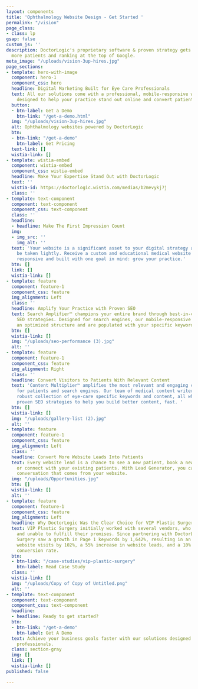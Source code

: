 ```yaml
---
layout: components
title: 'Ophthalmology Website Design - Get Started '
permalink: "/vision"
page_class:
- class: lp
gsap: false
custom_js: ''
description: DoctorLogic's proprietary software & proven strategy gets you found by
  more patients and ranking at the top of Google.
meta_image: "/uploads/vision-3up-hires.jpg"
page_sections:
- template: hero-with-image
  component: hero-1
  component_css: hero
  headline: Digital Marketing Built for Eye Care Professionals
  text: All our solutions come with a professional, mobile-responsive website that’s
    designed to help your practice stand out online and convert patients.
  button:
  - btn-label: Get a Demo
    btn-link: "/get-a-demo.html"
  img: "/uploads/vision-3up-hires.jpg"
  alt: Ophthalmology websites powered by DoctorLogic
  btn:
  - btn-link: "/get-a-demo"
    btn-label: Get Pricing
  text-link: []
  wistia-link: []
- template: wistia-embed
  component: wistia-embed
  component_css: wistia-embed
  headline: Make Your Expertise Stand Out with DoctorLogic
  text: ''
  wistia-id: https://doctorlogic.wistia.com/medias/b2mevykj7j
  class: ''
- template: text-component
  component: text-component
  component_css: text-component
  class: ''
  headline:
  - headline: Make The First Impression Count
  img:
  - img_src: ''
    img_alt: ''
  text: 'Your website is a significant asset to your digital strategy and should not
    be taken lightly. Receive a custom and educational medical website that is 100%
    responsive and built with one goal in mind: grow your practice.'
  btn: []
  link: []
  wistia-link: []
- template: feature
  component: feature-1
  component_css: feature
  img_alignment: Left
  class: ''
  headline: Amplify Your Practice with Proven SEO
  text: Search Amplifier™ champions your entire brand through best-in-class medical
    SEO strategies. Designed for search engines, our mobile-responsive websites have
    an optimized structure and are populated with your specific keywords.
  btn: []
  wistia-link: []
  img: "/uploads/seo-performance (3).jpg"
  alt: ''
- template: feature
  component: feature-1
  component_css: feature
  img_alignment: Right
  class: ''
  headline: Convert Visitors to Patients With Relevant Content
  text: 'Content Multiplier™ amplifies the most relevant and engaging content pages
    for patients and search engines. Our team of medical content writers provide a
    robust collection of eye-care specific keywords and content, all while utilizing
    proven SEO strategies to help you build better content, fast. '
  btn: []
  wistia-link: []
  img: "/uploads/gallery-list (2).jpg"
  alt: ''
- template: feature
  component: feature-1
  component_css: feature
  img_alignment: Left
  class: ''
  headline: Convert More Website Leads Into Patients
  text: Every website lead is a chance to see a new patient, book a new consultation,
    or connect with your existing patients. With Lead Generator, you can manage every
    conversation that comes from your website.
  img: "/uploads/Opportunities.jpg"
  btn: []
  wistia-link: []
  alt: ''
- template: feature
  component: feature-1
  component_css: feature
  img_alignment: Left
  headline: Why DoctorLogic Was the Clear Choice for VIP Plastic Surgery
  text: VIP Plastic Surgery initially worked with several vendors, who were costly
    and unable to fulfill their promises. Since partnering with DoctorLogic, VIP Plastic
    Surgery saw a growth in Page 1 keywords by 1,642%, resulting in an increase in
    website visits by 102%, a 55% increase in website leads, and a 10% lead-to-patient
    conversion rate.
  btn:
  - btn-link: "/case-studies/vip-plastic-surgery"
    btn-label: Read Case Study
  class: ''
  wistia-link: []
  img: "/uploads/Copy of Copy of Untitled.png"
  alt: ''
- template: text-component
  component: text-component
  component_css: text-component
  headline:
  - headline: Ready to get started?
  btn:
  - btn-link: "/get-a-demo"
    btn-label: Get A Demo
  text: Achieve your business goals faster with our solutions designed for eye care
    professionals.
  class: section-gray
  img: []
  link: []
  wistia-link: []
published: false

---
```


